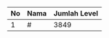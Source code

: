 | No | Nama            | Jumlah Level |
|----|-----------------|--------------|
| 1  | #    |    3849        |
